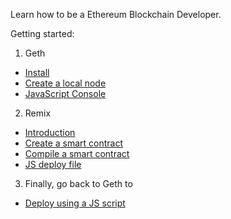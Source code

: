 Learn how to be a Ethereum Blockchain Developer.

Getting started:

1. Geth
  * [Install](en/geth/geth-install.md)
  * [Create a local node](en/geth/geth-local-node.md)
  * [JavaScript Console](en/geth/geth-console-attach.md)

2. Remix
  * [Introduction](en/remix/remix-intro.md)
  * [Create a smart contract](en/remix/remix-create.md)
  * [Compile a smart contract](en/remix/remix-compile.md)
  * [JS deploy file](en/remix/remix-create-js-deploy-file.md)

3. Finally, go back to Geth to
  * [Deploy using a JS script](en/geth/geth-deployweb3-remix-js.md)
